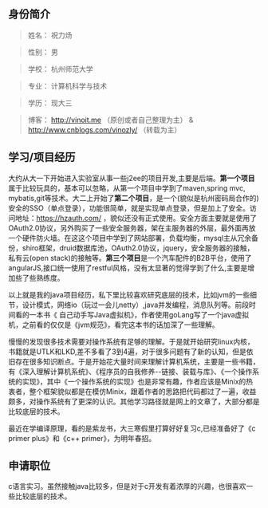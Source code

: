 ## 身份简介

>姓名： 祝力炀

>性别： 男

>学校： 杭州师范大学

>专业： 计算机科学与技术

>学历： 现大三

>博客： http://vinoit.me （原创或者自己整理为主） & http://www.cnblogs.com/vinozly/ （转载为主）

## 学习/项目经历
大约从大一下开始进入实验室从事一些j2ee的项目开发,主要是后端。**第一个项目**属于比较玩具的，基本可以忽略，从第一个项目中学到了maven,spring mvc, mybatis,git等技术。大二上开始了**第二个项目**，是一个(貌似是杭州密码局合作的)安全的SSO（单点登录），功能很简单，就是实现单点登录，但是加上了安全。访问地址：https://hzauth.com/ ，貌似还没有正式使用。安全方面主要就是使用了OAuth2.0协议，另外购买了一些安全服务器，架在主服务器的外层，最外面再放一个硬件防火墙。在这这个项目中学到了网站部署，负载均衡，mysql主从冗余备份，shiro框架，druid数据库池，OAuth2.0协议，jquery，安全服务器的接触，私有云(open stack)的接触等。**第三个项目**是一个汽车配件的B2B平台，使用了angularJS,接口统一使用了restful风格，没有太显著的觉得学到了什么,主要是增加些了些熟练度。

以上就是我的java项目经历，私下里比较喜欢研究底层的技术，比如jvm的一些细节，设计模式，网络io（玩过一会儿netty）,java并发编程，消息队列等。前段时间看的一本书《 自己动手写Java虚拟机》，作者使用goLang写了一个java虚拟机，之前看的仅仅是《jvm规范》，看完这本书的话加深了一些理解。

慢慢的发现很多技术需要对操作系统有足够的理解。于是就开始研究linux内核，书籍就是UTLK和LKD,差不多看了3到4遍，对于很多问题有了新的认知，但是依旧存在很多知识断点。于是开始花大量时间来理解计算机系统，主要是一些书籍，有《深入理解计算机系统》、《程序员的自我修养--链接、装载与库》、《一个操作系统的实现》，其中《一个操作系统的实现》也是非常有趣，作者应该是Minix的热衷者，整个框架貌似都是在模仿Minix，跟着作者的思路把代码都过了一遍，收益颇多，对操作系统有了更深的认识。其他学习路径就是网上的文章了，大部分都是比较底层的技术。

最近在学编译原理，看的是紫龙书，大三寒假里打算好好复习c,已经准备好了《c primer plus》和《c++ primer》，为明年春招。
## 申请职位

c语言实习。虽然接触java比较多，但是对于c开发有着浓厚的兴趣，也很喜欢一些比较底层的技术。
